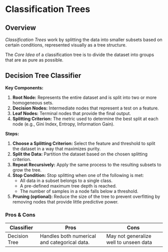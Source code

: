 # Classification Trees

## Overview

_Classification Trees_ work by splitting the data into smaller subsets based on certain conditions, represented visually as a tree structure.

The _Core Idea_ of a classification tree is to divide the dataset into groups that are as pure as possible.

## Decision Tree Classifier

**Key Components:**

1. **Root Node:** Represents the entire dataset and is split into two or more homogeneous sets.
2. **Decision Nodes:** Intermediate nodes that represent a test on a feature.
3. **Leaf Nodes:** Terminal nodes that provide the final output.
4. **Splitting Criterion:** The metric used to determine the best split at each node (e.g., Gini Index, Entropy, Information Gain).

**Steps:**

1. **Choose a Splitting Criterion:** Select the feature and threshold to split the dataset in a way that maximizes purity.
2. **Split the Data:** Partition the dataset based on the chosen splitting criterion.
3. **Repeat Recursively:** Apply the same process to the resulting subsets to grow the tree.
4. **Stop Condition:** Stop splitting when one of the following is met:
   - All data in a subset belongs to a single class.
   - A pre-defined maximum tree depth is reached.
   - The number of samples in a node falls below a threshold.
5. **Pruning (optional):** Reduce the size of the tree to prevent overfitting by removing nodes that provide little predictive power.

### Pros & Cons

| **Classifier** | **Pros** | **Cons** |
| - | - | - |
| Decision Tree | Handles both numerical and categorical data. | May not generalize well to unseen data |
